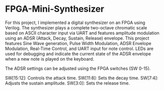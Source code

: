 # FPGA-Mini-Synthesizer
For this project, I implemented a digital synthesizer on an FPGA using Verilog. The synthesizer plays a complete two-octave chromatic scale based on ASCII character input via UART and features amplitude modulation using an ADSR (Attack, Decay, Sustain, Release) envelope. This project features Sine Wave generation, Pulse Width Modulation, ADSR Envelope Modulation, Real-Time Control, and UART input for note control. LEDs are used for debugging and indicate the current state of the ADSR envelope when a new note is played on the keyboard.

The ADSR settings can be adjusted using the FPGA switches (SW 0-15).

SW[15:12]: Controls the attack time.
SW[11:8]: Sets the decay time.
SW[7:4]: Adjusts the sustain amplitude.
SW[3:0]: Sets the release time.
